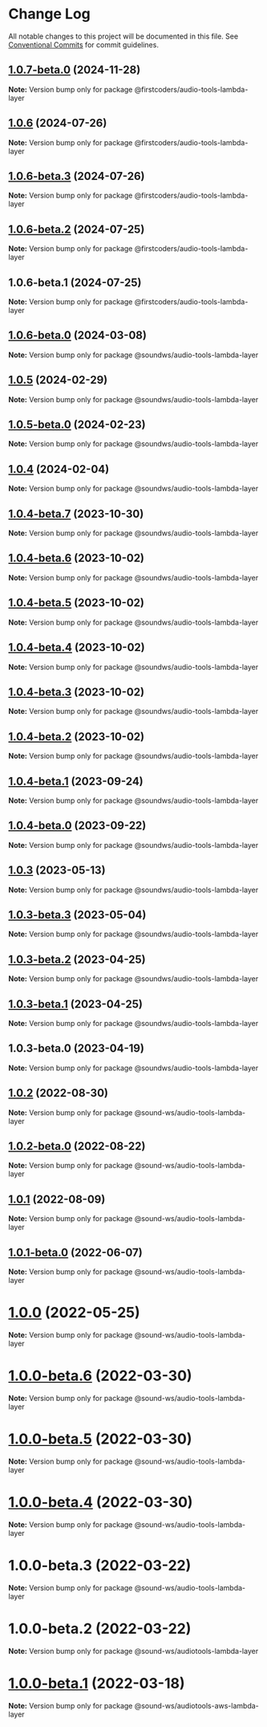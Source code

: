 # Change Log

All notable changes to this project will be documented in this file.
See [Conventional Commits](https://conventionalcommits.org) for commit guidelines.

## [1.0.7-beta.0](https://github.com/firstcoders/audio-tools-lambda-layer/compare/@firstcoders/audio-tools-lambda-layer@1.0.6...@firstcoders/audio-tools-lambda-layer@1.0.7-beta.0) (2024-11-28)

**Note:** Version bump only for package @firstcoders/audio-tools-lambda-layer





## [1.0.6](https://github.com/firstcoders/audio-tools-lambda-layer/compare/@firstcoders/audio-tools-lambda-layer@1.0.6-beta.3...@firstcoders/audio-tools-lambda-layer@1.0.6) (2024-07-26)

**Note:** Version bump only for package @firstcoders/audio-tools-lambda-layer





## [1.0.6-beta.3](https://github.com/firstcoders/audio-tools-lambda-layer/compare/@firstcoders/audio-tools-lambda-layer@1.0.6-beta.2...@firstcoders/audio-tools-lambda-layer@1.0.6-beta.3) (2024-07-26)

**Note:** Version bump only for package @firstcoders/audio-tools-lambda-layer





## [1.0.6-beta.2](https://github.com/firstcoders/audio-tools-lambda-layer/compare/@firstcoders/audio-tools-lambda-layer@1.0.6-beta.1...@firstcoders/audio-tools-lambda-layer@1.0.6-beta.2) (2024-07-25)

**Note:** Version bump only for package @firstcoders/audio-tools-lambda-layer





## 1.0.6-beta.1 (2024-07-25)

**Note:** Version bump only for package @firstcoders/audio-tools-lambda-layer





## [1.0.6-beta.0](https://github.com/sound-ws/audio-tools-lambda-layer/compare/@soundws/audio-tools-lambda-layer@1.0.5...@soundws/audio-tools-lambda-layer@1.0.6-beta.0) (2024-03-08)

**Note:** Version bump only for package @soundws/audio-tools-lambda-layer





## [1.0.5](https://github.com/sound-ws/audio-tools-lambda-layer/compare/@soundws/audio-tools-lambda-layer@1.0.5-beta.0...@soundws/audio-tools-lambda-layer@1.0.5) (2024-02-29)

**Note:** Version bump only for package @soundws/audio-tools-lambda-layer





## [1.0.5-beta.0](https://github.com/sound-ws/audio-tools-lambda-layer/compare/@soundws/audio-tools-lambda-layer@1.0.4...@soundws/audio-tools-lambda-layer@1.0.5-beta.0) (2024-02-23)

**Note:** Version bump only for package @soundws/audio-tools-lambda-layer





## [1.0.4](https://github.com/sound-ws/audio-tools-lambda-layer/compare/@soundws/audio-tools-lambda-layer@1.0.4-beta.7...@soundws/audio-tools-lambda-layer@1.0.4) (2024-02-04)

**Note:** Version bump only for package @soundws/audio-tools-lambda-layer





## [1.0.4-beta.7](https://github.com/sound-ws/audio-tools-lambda-layer/compare/@soundws/audio-tools-lambda-layer@1.0.4-beta.6...@soundws/audio-tools-lambda-layer@1.0.4-beta.7) (2023-10-30)

**Note:** Version bump only for package @soundws/audio-tools-lambda-layer





## [1.0.4-beta.6](https://github.com/sound-ws/audio-tools-lambda-layer/compare/@soundws/audio-tools-lambda-layer@1.0.4-beta.5...@soundws/audio-tools-lambda-layer@1.0.4-beta.6) (2023-10-02)

**Note:** Version bump only for package @soundws/audio-tools-lambda-layer





## [1.0.4-beta.5](https://github.com/sound-ws/audio-tools-lambda-layer/compare/@soundws/audio-tools-lambda-layer@1.0.4-beta.4...@soundws/audio-tools-lambda-layer@1.0.4-beta.5) (2023-10-02)

**Note:** Version bump only for package @soundws/audio-tools-lambda-layer





## [1.0.4-beta.4](https://github.com/sound-ws/audio-tools-lambda-layer/compare/@soundws/audio-tools-lambda-layer@1.0.4-beta.3...@soundws/audio-tools-lambda-layer@1.0.4-beta.4) (2023-10-02)

**Note:** Version bump only for package @soundws/audio-tools-lambda-layer





## [1.0.4-beta.3](https://github.com/sound-ws/audio-tools-lambda-layer/compare/@soundws/audio-tools-lambda-layer@1.0.4-beta.2...@soundws/audio-tools-lambda-layer@1.0.4-beta.3) (2023-10-02)

**Note:** Version bump only for package @soundws/audio-tools-lambda-layer





## [1.0.4-beta.2](https://github.com/sound-ws/audio-tools-lambda-layer/compare/@soundws/audio-tools-lambda-layer@1.0.4-beta.1...@soundws/audio-tools-lambda-layer@1.0.4-beta.2) (2023-10-02)

**Note:** Version bump only for package @soundws/audio-tools-lambda-layer





## [1.0.4-beta.1](https://github.com/sound-ws/audio-tools-lambda-layer/compare/@soundws/audio-tools-lambda-layer@1.0.4-beta.0...@soundws/audio-tools-lambda-layer@1.0.4-beta.1) (2023-09-24)

**Note:** Version bump only for package @soundws/audio-tools-lambda-layer





## [1.0.4-beta.0](https://github.com/sound-ws/audio-tools-lambda-layer/compare/@soundws/audio-tools-lambda-layer@1.0.3...@soundws/audio-tools-lambda-layer@1.0.4-beta.0) (2023-09-22)

**Note:** Version bump only for package @soundws/audio-tools-lambda-layer





## [1.0.3](https://github.com/sound-ws/audio-tools-lambda-layer/compare/@soundws/audio-tools-lambda-layer@1.0.3-beta.3...@soundws/audio-tools-lambda-layer@1.0.3) (2023-05-13)

**Note:** Version bump only for package @soundws/audio-tools-lambda-layer





## [1.0.3-beta.3](https://github.com/sound-ws/audio-tools-lambda-layer/compare/@soundws/audio-tools-lambda-layer@1.0.3-beta.2...@soundws/audio-tools-lambda-layer@1.0.3-beta.3) (2023-05-04)

**Note:** Version bump only for package @soundws/audio-tools-lambda-layer





## [1.0.3-beta.2](https://github.com/sound-ws/audio-tools-lambda-layer/compare/@soundws/audio-tools-lambda-layer@1.0.3-beta.0...@soundws/audio-tools-lambda-layer@1.0.3-beta.2) (2023-04-25)

**Note:** Version bump only for package @soundws/audio-tools-lambda-layer





## [1.0.3-beta.1](https://github.com/sound-ws/audio-tools-lambda-layer/compare/@soundws/audio-tools-lambda-layer@1.0.3-beta.0...@soundws/audio-tools-lambda-layer@1.0.3-beta.1) (2023-04-25)

**Note:** Version bump only for package @soundws/audio-tools-lambda-layer





## 1.0.3-beta.0 (2023-04-19)

**Note:** Version bump only for package @soundws/audio-tools-lambda-layer





## [1.0.2](https://github.com/sound-ws/audio-tools-lambda-layer/compare/@sound-ws/audio-tools-lambda-layer@1.0.2-beta.0...@sound-ws/audio-tools-lambda-layer@1.0.2) (2022-08-30)

**Note:** Version bump only for package @sound-ws/audio-tools-lambda-layer





## [1.0.2-beta.0](https://github.com/sound-ws/audio-tools-lambda-layer/compare/@sound-ws/audio-tools-lambda-layer@1.0.1...@sound-ws/audio-tools-lambda-layer@1.0.2-beta.0) (2022-08-22)

**Note:** Version bump only for package @sound-ws/audio-tools-lambda-layer





## [1.0.1](https://github.com/sound-ws/audio-tools-lambda-layer/compare/@sound-ws/audio-tools-lambda-layer@1.0.1-beta.0...@sound-ws/audio-tools-lambda-layer@1.0.1) (2022-08-09)

**Note:** Version bump only for package @sound-ws/audio-tools-lambda-layer





## [1.0.1-beta.0](https://github.com/sound-ws/audio-tools-lambda-layer/compare/@sound-ws/audio-tools-lambda-layer@1.0.0...@sound-ws/audio-tools-lambda-layer@1.0.1-beta.0) (2022-06-07)

**Note:** Version bump only for package @sound-ws/audio-tools-lambda-layer





# [1.0.0](https://github.com/sound-ws/audio-tools-lambda-layer/compare/@sound-ws/audio-tools-lambda-layer@1.0.0-beta.6...@sound-ws/audio-tools-lambda-layer@1.0.0) (2022-05-25)

**Note:** Version bump only for package @sound-ws/audio-tools-lambda-layer





# [1.0.0-beta.6](https://github.com/sound-ws/audio-tools-lambda-layer/compare/@sound-ws/audio-tools-lambda-layer@1.0.0-beta.5...@sound-ws/audio-tools-lambda-layer@1.0.0-beta.6) (2022-03-30)

**Note:** Version bump only for package @sound-ws/audio-tools-lambda-layer





# [1.0.0-beta.5](https://github.com/sound-ws/audio-tools-lambda-layer/compare/@sound-ws/audio-tools-lambda-layer@1.0.0-beta.4...@sound-ws/audio-tools-lambda-layer@1.0.0-beta.5) (2022-03-30)

**Note:** Version bump only for package @sound-ws/audio-tools-lambda-layer





# [1.0.0-beta.4](https://github.com/sound-ws/audio-tools-lambda-layer/compare/@sound-ws/audio-tools-lambda-layer@1.0.0-beta.3...@sound-ws/audio-tools-lambda-layer@1.0.0-beta.4) (2022-03-30)

**Note:** Version bump only for package @sound-ws/audio-tools-lambda-layer





# 1.0.0-beta.3 (2022-03-22)

**Note:** Version bump only for package @sound-ws/audio-tools-lambda-layer





# 1.0.0-beta.2 (2022-03-22)

**Note:** Version bump only for package @sound-ws/audiotools-lambda-layer





# [1.0.0-beta.1](https://github.com/sound-ws/monorepo/compare/@sound-ws/audiotools-aws-lambda-layer@1.0.0-beta.0...@sound-ws/audiotools-aws-lambda-layer@1.0.0-beta.1) (2022-03-18)

**Note:** Version bump only for package @sound-ws/audiotools-aws-lambda-layer
